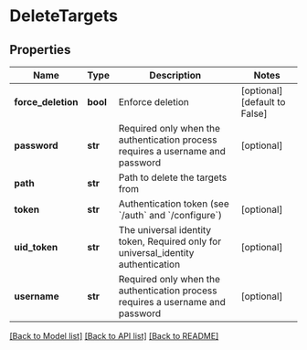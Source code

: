 # DeleteTargets

## Properties
Name | Type | Description | Notes
------------ | ------------- | ------------- | -------------
**force_deletion** | **bool** | Enforce deletion | [optional] [default to False]
**password** | **str** | Required only when the authentication process requires a username and password | [optional] 
**path** | **str** | Path to delete the targets from | 
**token** | **str** | Authentication token (see &#x60;/auth&#x60; and &#x60;/configure&#x60;) | [optional] 
**uid_token** | **str** | The universal identity token, Required only for universal_identity authentication | [optional] 
**username** | **str** | Required only when the authentication process requires a username and password | [optional] 

[[Back to Model list]](../README.md#documentation-for-models) [[Back to API list]](../README.md#documentation-for-api-endpoints) [[Back to README]](../README.md)


